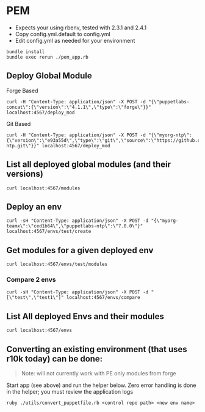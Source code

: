 # PEM

- Expects your using rbenv, tested with 2.3.1 and 2.4.1
- Copy config.yml.default to config.yml
- Edit config.yml as needed for your environment

```
bundle install
bundle exec rerun ./pem_app.rb
```

## Deploy Global Module

Forge Based  
```
curl -H "Content-Type: application/json" -X POST -d "{\"puppetlabs-concat\":{\"version\":\"4.1.1\",\"type\":\"forge\"}}" localhost:4567/deploy_mod  
```

Git Based  
```
curl -H "Content-Type: application/json" -X POST -d "{\"myorg-ntp\":{\"version\":\"e93a55d\",\"type\":\"git\",\"source\":\"https://github.com/ipcrm/ipcrm-ntp.git\"}}" localhost:4567/deploy_mod
```


## List all deployed global modules (and their versions)
```
curl localhost:4567/modules  
```

## Deploy an env
```
curl -sH "Content-Type: application/json" -X POST -d "{\"myorg-teamx\":\"ced1b64\",\"puppetlabs-ntp\":\"7.0.0\"}" localhost:4567/envs/test/create  
```

## Get modules for a given deployed env
```
curl localhost:4567/envs/test/modules  
```

### Compare 2 envs
```
curl -sH "Content-Type: application/json" -X POST -d "[\"test\",\"test1\"]" localhost:4567/envs/compare  
```

## List All deployed Envs and their modules
```
curl localhost:4567/envs  
```

## Converting an existing environment (that uses r10k today) can be done:

> Note: will not currently work with PE only modules from forge

Start app (see above) and run the helper below.  Zero error handling is done in the helper; you must review the application logs
```
ruby ./utils/convert_puppetfile.rb <control repo path> <new env name>
```



